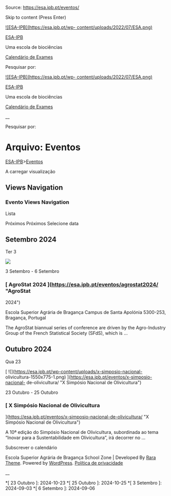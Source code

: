 Source: https://esa.ipb.pt/eventos/

Skip to content (Press Enter)

[![ESA-IPB](https://esa.ipb.pt/wp-
content/uploads/2022/07/ESA.png)](https://esa.ipb.pt/)

[ESA-IPB](https://esa.ipb.pt/)

Uma escola de biociências

[Calendário de Exames](https://esa.ipb.pt/horarios/)

Pesquisar por:

  

  

  

  

  

[![ESA-IPB](https://esa.ipb.pt/wp-
content/uploads/2022/07/ESA.png)](https://esa.ipb.pt/)

[ESA-IPB](https://esa.ipb.pt/)

Uma escola de biociências

[Calendário de Exames](https://esa.ipb.pt/horarios/)

  

__

Pesquisar por:

#  Arquivo: Eventos

[ESA-IPB](https://esa.ipb.pt)>[Eventos](https://esa.ipb.pt/eventos/)

A carregar visualização

##  Views Navigation

###  Evento Views Navigation

Lista

  

  

Próximos  Próximos  Selecione data

##  Setembro 2024

Ter  3

[ ![](https://esa.ipb.pt/wp-content/uploads/2024-AgroStat-Web.jpg)
](https://esa.ipb.pt/eventos/agrostat2024/ "AgroStat 2024")

3 Setembro \- 6 Setembro

###  [ AgroStat 2024 ](https://esa.ipb.pt/eventos/agrostat2024/ "AgroStat
2024")

Escola Superior Agrária de Bragança  Campus de Santa Apolónia 5300-253,
Bragança, Portugal

The AgroStat biannual series of conference are driven by the Agro-Industry
Group of the French Statistical Society (SFdS), which is …

##  Outubro 2024

Qua  23

[ ![](https://esa.ipb.pt/wp-content/uploads/x-simposio-nacional-
olivicultura-1550x775-1.png) ](https://esa.ipb.pt/eventos/x-simposio-nacional-
de-olivicultura/ "X Simpósio Nacional de Olivicultura")

23 Outubro \- 25 Outubro

###  [ X Simpósio Nacional de Olivicultura
](https://esa.ipb.pt/eventos/x-simposio-nacional-de-olivicultura/ "X Simpósio
Nacional de Olivicultura")

A 10ª edição do Simpósio Nacional de Olivicultura, subordinada ao tema “Inovar
para a Sustentabilidade em Olivicultura”, irá decorrer no …

  

Subscrever o calendário

  

  

Escola Superior Agrária de Bragança  School Zone | Developed By [Rara Theme](https://rarathemes.com/). Powered by [WordPress](https://wordpress.org/).  [Política de privacidade](https://esa.ipb.pt/politica-de-privacidade/)

__

  *[ 23 Outubro ]: 2024-10-23
  *[ 25 Outubro ]: 2024-10-25
  *[ 3 Setembro ]: 2024-09-03
  *[ 6 Setembro ]: 2024-09-06